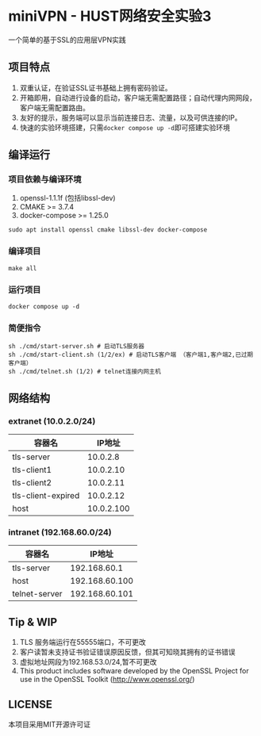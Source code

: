 # miniVPN - HUST网络安全实验3

一个简单的基于SSL的应用层VPN实践

## 项目特点

1. 双重认证，在验证SSL证书基础上拥有密码验证。
2. 开箱即用，自动进行设备的启动，客户端无需配置路径；自动代理内网网段，客户端无需配置路由。
3. 友好的提示，服务端可以显示当前连接日志、流量，以及可供连接的IP。
4. 快速的实验环境搭建，只需`docker compose up -d`即可搭建实验环境

## 编译运行

### 项目依赖与编译环境

1. openssl-1.1.1f (包括libssl-dev)
2. CMAKE >= 3.7.4
3. docker-compose >= 1.25.0

```shell
sudo apt install openssl cmake libssl-dev docker-compose 
```

### 编译项目
```shell
make all
```
### 运行项目
```shell
docker compose up -d
```

### 简便指令

```shell
sh ./cmd/start-server.sh # 启动TLS服务器
sh ./cmd/start-client.sh (1/2/ex) # 启动TLS客户端 （客户端1,客户端2,已过期客户端）
sh ./cmd/telnet.sh (1/2) # telnet连接内网主机
```

## 网络结构

### extranet (10.0.2.0/24)

| 容器名                | IP地址       |
|--------------------|------------|
| tls-server         | 10.0.2.8   |
| tls-client1        | 10.0.2.10  |
| tls-client2        | 10.0.2.11  |
| tls-client-expired | 10.0.2.12  |
| host               | 10.0.2.100 |

### intranet (192.168.60.0/24)

| 容器名                | IP地址           |
|--------------------|----------------|
| tls-server         | 192.168.60.1   |
| host               | 192.168.60.100 |
| telnet-server      | 192.168.60.101 |

## Tip & WIP

1. TLS 服务端运行在55555端口，不可更改
2. 客户读暂未支持证书验证错误原因反馈，但其可知晓其拥有的证书错误
3. 虚拟地址网段为192.168.53.0/24,暂不可更改
4. This product includes software developed by the OpenSSL Project for use in the OpenSSL Toolkit (http://www.openssl.org/)

## LICENSE

本项目采用MIT开源许可证